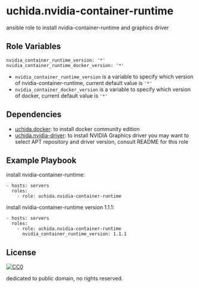 uchida.nvidia-container-runtime
===============================

ansible role to install nvidia-container-runtime and graphics driver

Role Variables
--------------

```
nvidia_container_runtime_version: '*'
nvidia_container_runtime_docker_version: '*'
```

- `nvidia_container_runtime_version` is a variable to specify which version of nvidia-container-runtime, current default value is `'*'`
- `nvidia_container_docker_version` is a variable to specify which version of docker, current default value is `'*'`

Dependencies
------------

- [uchida.docker](https://galaxy.ansible.com/uchida/docker/): to install docker community edition
- [uchida.nvidia-driver](https://galaxy.ansible.com/uchida/nvidia-driver/): to install NVIDIA Graphics driver
  you may want to select APT repository and driver version, consult README for this role

Example Playbook
----------------

install nvidia-container-runtime:

```
- hosts: servers
  roles:
    - role: uchida.nvidia-container-runtime
```

install nvidia-container-runtime version 1.1.1:

```
- hosts: servers
  roles:
    - role: uchida.nvidia-container-runtime
      nvidia_container_runtime_version: 1.1.1
```

License
-------

[![CC0](http://i.creativecommons.org/p/zero/1.0/88x31.png "CC0")](http://creativecommons.org/publicdomain/zero/1.0/deed)

dedicated to public domain, no rights reserved.
